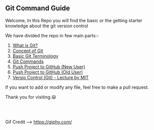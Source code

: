 <h2> Git Command Guide </h2>

Welcome, In this Repo you will find the basic or the getting starter knowledge about the git version control

We have divided the repo in few main parts:-
1. [What is Git?](https://github.com/JoykishanSharma/General-Knowledge-about-Git/blob/master/what_is_git.md)
2. [Concept of Git](https://github.com/JoykishanSharma/General-Knowledge-about-Git/blob/master/concepts_of_git.md)
3. [Basic Git Terminology](https://github.com/JoykishanSharma/General-Knowledge-about-Git/blob/master/git_basic_terminology.md)
4. [Git Commands](https://github.com/JoykishanSharma/General-Knowledge-about-Git/blob/master/basic_commands.md)
5. [Push Project to GitHub (New User)](https://github.com/JoykishanSharma/General-Knowledge-about-Git/blob/master/push_project_to_github(new_user).md)
6. [Push Project to GitHub (Old User)](https://github.com/JoykishanSharma/General-Knowledge-about-Git/blob/master/push_project_to_github(old_user).md)
7. [Versio Control (Git) - Lecture by MIT](https://missing.csail.mit.edu/2020/version-control/)

If you want to add or modify any file, feel free to make a pull request.

Thank you for visiting.:smiley: 

<br><br>

Gif Credit --> https://giphy.com/
